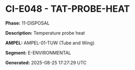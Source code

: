 # CI-E048 - TAT-PROBE-HEAT

**Phase:** 11-DISPOSAL

**Description:** Temperature probe heat

**AMPEL:** AMPEL-01-TUW (Tube and Wing)

**Segment:** E-ENVIRONMENTAL

**Generated:** 2025-08-25 17:27:29 UTC
